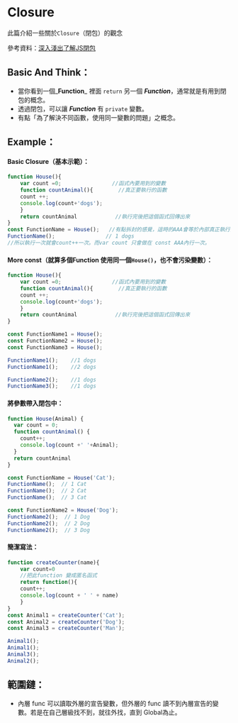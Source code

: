 # Closure

此篇介紹一些關於`Closure`（閉包）的觀念

參考資料：[深入淺出了解JS閉包](https://pjchender.blogspot.com/2017/05/javascript-closure.html)

## Basic And Think：

* 當你看到一個_**Function**_ 裡面 `return` 另一個 _**Function**_，通常就是有用到閉包的概念。 
* 透過閉包，可以讓 _**Function**_ 有 `private` 變數。 
* 有點「為了解決不同函數，使用同一變數的問題」之概念。

## Example：

#### Basic Closure（基本示範）：

```javascript
function House(){
    var count =0;                //函式內要用到的變數
    function countAnimal(){        //真正要執行的函數
    count ++;
    console.log(count+'dogs');
    }
    return countAnimal            //執行完後把這個函式回傳出來
}
const FunctionName = House();   //有點拆封的感覺，這時的AAA會等於內部真正執行函數
FunctionName();                // 1 dogs 
//所以執行一次就會count++一次。而var count 只會做在 const AAA內行一次。         
```

#### More const（就算多個Function 使用同一個`House()`，也不會污染變數）：

```javascript
function House(){
    var count =0;                //函式內要用到的變數
    function countAnimal(){        //真正要執行的函數
    count ++;
    console.log(count+'dogs');
    }
    return countAnimal            //執行完後把這個函式回傳出來
}

const FunctionName1 = House();
const FunctionName2 = House();
const FunctionName3 = House();

FunctionName1();    //1 dogs
FunctionName1();    //2 dogs

FunctionName2();    //1 dogs
FunctionName3();    //1 dogs
```

#### 將參數帶入閉包中：

```javascript
function House(Animal) {
  var count = 0;                
  function countAnimal() {        
    count++;
    console.log(count +' '+Animal);
  }
  return countAnimal            
}

const FunctionName = House('Cat');        
FunctionName();  // 1 Cat
FunctionName();  // 2 Cat
FunctionName();  // 3 Cat

const FunctionName2 = House('Dog');        
FunctionName2();  // 1 Dog
FunctionName2();  // 2 Dog
FunctionName2();  // 3 Dog 
```

#### 簡潔寫法：

```javascript
function createCounter(name){
    var count=0
    //把此function 變成匿名函式
    return function(){
    count++;
    console.log(count + ' ' + name)
    }
}
const Animal1 = createCounter('Cat');
const Animal2 = createCounter('Dog');
const Animal3 = createCounter('Man');

Animal1();
Animal1();
Animal3();
Animal2();
```

## 範圍鏈：

* 內層 func 可以讀取外層的宣告變數，但外層的 func 讀不到內層宣告的變數。若是在自己層級找不到，就往外找，直到 Global為止。















